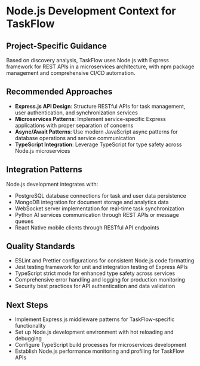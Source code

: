 # Node.js Development Context for TaskFlow

## Project-Specific Guidance
Based on discovery analysis, TaskFlow uses Node.js with Express framework for REST APIs in a microservices architecture, with npm package management and comprehensive CI/CD automation.

## Recommended Approaches
- **Express.js API Design**: Structure RESTful APIs for task management, user authentication, and synchronization services
- **Microservices Patterns**: Implement service-specific Express applications with proper separation of concerns
- **Async/Await Patterns**: Use modern JavaScript async patterns for database operations and service communication
- **TypeScript Integration**: Leverage TypeScript for type safety across Node.js microservices

## Integration Patterns
Node.js development integrates with:
- PostgreSQL database connections for task and user data persistence
- MongoDB integration for document storage and analytics data
- WebSocket server implementation for real-time task synchronization
- Python AI services communication through REST APIs or message queues
- React Native mobile clients through RESTful API endpoints

## Quality Standards
- ESLint and Prettier configurations for consistent Node.js code formatting
- Jest testing framework for unit and integration testing of Express APIs
- TypeScript strict mode for enhanced type safety across services
- Comprehensive error handling and logging for production monitoring
- Security best practices for API authentication and data validation

## Next Steps
- Implement Express.js middleware patterns for TaskFlow-specific functionality
- Set up Node.js development environment with hot reloading and debugging
- Configure TypeScript build processes for microservices development
- Establish Node.js performance monitoring and profiling for TaskFlow APIs